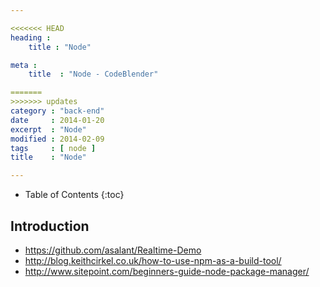 ```yaml
---

<<<<<<< HEAD
heading :
    title : "Node"

meta :
    title  : "Node - CodeBlender"

=======
>>>>>>> updates
category : "back-end"
date     : 2014-01-20
excerpt  : "Node"
modified : 2014-02-09
tags     : [ node ]
title    : "Node"

---
```


* Table of Contents
{:toc}

## Introduction

- https://github.com/asalant/Realtime-Demo
- http://blog.keithcirkel.co.uk/how-to-use-npm-as-a-build-tool/
- http://www.sitepoint.com/beginners-guide-node-package-manager/
